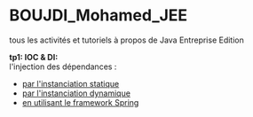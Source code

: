 # BOUJDI_Mohamed_JEE
tous les activités et tutoriels à propos de Java Entreprise Edition

**tp1: IOC & DI:**
<br>
l'injection des dépendances :<br>
* [par l'instanciation statique](https://github.com/mohamedBoujdi/BOUJDI_Mohamed_JEE/tree/main/enset_ioc_1)<br>
* [par l'instanciation dynamique](https://github.com/mohamedBoujdi/BOUJDI_Mohamed_JEE/tree/main/enset_ioc_2)<br>
* [en utilisant le framework Spring](https://github.com/mohamedBoujdi/BOUJDI_Mohamed_JEE/tree/main/enset_ioc_1)<br>

